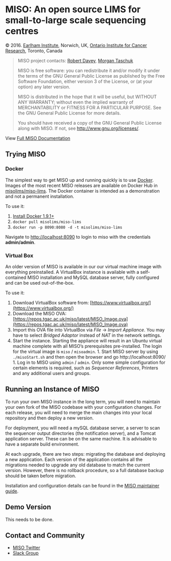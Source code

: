 # MISO: An open source LIMS for small-to-large scale sequencing centres

&copy; 2016. [Earlham Institute](http://earlham.ac.uk/), Norwich, UK, [Ontario Institute for Cancer Research](http://oicr.on.ca), Toronto, Canada

> MISO project contacts: [Robert Davey](robert.davey@earlham.ac.uk), [Morgan Taschuk](morgan.taschuk@oicr.on.ca)
>
> MISO is free software: you can redistribute it and/or modify
> it under the terms of the GNU General Public License as published by
> the Free Software Foundation, either version 3 of the License, or
> (at your option) any later version.
>
> MISO is distributed in the hope that it will be useful,
> but WITHOUT ANY WARRANTY; without even the implied warranty of
> MERCHANTABILITY or FITNESS FOR A PARTICULAR PURPOSE.  See the
> GNU General Public License for more details.
>
> You should have received a copy of the GNU General Public License
> along with MISO.  If not, see <http://www.gnu.org/licenses/>.

View [Full MISO Documentation](http://tgac.github.io/miso-lims/)

## Trying MISO

### Docker

The simplest way to get MISO up and running quickly is to use
[Docker](https://www.docker.com/). Images of the most recent MISO releases are
available on Docker Hub in
[misolims/miso-lims](https://hub.docker.com/r/misolims/miso-lims/). The Docker
container is intended as a demonstration and not a permanent installation.

To use it:

1. [Install Docker 1.9.1+](https://www.docker.com/products/docker) 
1. ```docker pull misolims/miso-lims``` 
1. ```docker run -p 8090:8080 -d -t misolims/miso-lims```

Navigate to [http://localhost:8090](http://localhost:8090) to login to miso with
the credentials **admin/admin**.

### Virtual Box

An older version of MISO is available in our our virtual machine image with
everything preinstalled. A VirtualBox instance is available with a
self-contained MISO installation and MySQL database server, fully configured and
can be used out-of-the-box.

To use it:

1.  Download VirtualBox software from:
[https://www.virtualbox.org/](https://www.virtualbox.org/) 
1.  Download the MISO OVA:
[https://repos.tgac.ac.uk/miso/latest/MISO_Image.ova](https://repos.tgac.ac.uk/miso/latest/MISO_Image.ova)
1.  Import this OVA file into VirtualBox via _File_ → _Import Appliance_. You
may have to select _Bridged Adaptor_ instead of _NAT_ in the network settings.
1.  Start the instance. Starting the appliance will result in an Ubuntu virtual
machine complete with all MISO’s prerequisites pre-installed. The login for the
virtual image is `miso` / `misoadmin`.  1.  Start MISO server by using
`./misoStart.sh` and then open the browser and go http://localhost:8090/ 1.  Log
in to MISO using `admin` / `admin`. Only some simple configuration for certain
elements is required, such as _Sequencer References_, Printers and any
additional users and groups.

## Running an Instance of MISO 

To run your own MISO instance in the long term, you will need to maintain your
own fork of the MISO codebase with your configuration changes. For each
release, you will need to merge the main changes into your local repository and
then deploy a new version.

For deployment, you will need a mySQL database server, a server to scan the
sequencer output directories (the notification server), and a Tomcat
application server. These can be on the same machine. It is advisable to
have a separate build environment.

At each upgrade, there are two steps: migrating the database and deploying a
new application. Each version of the application contains all the migrations
needed to upgrade any old database to match the current version. However, there
is no rollback procedure, so a full database backup should be taken before
migration.

Installation and configuration details can be found in the [MISO maintainer guide](docs/_posts/2016-01-11-admin-manual.md).

## Demo Version
This needs to be done.

## Contact and Community

- [MISO Twitter](https://twitter.com/misolims)
- [Slack Group](https://miso-lims.slack.com/)
